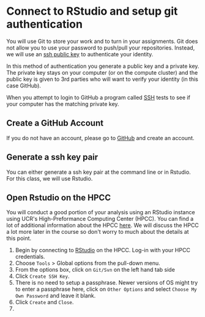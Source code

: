 # Connect to RStudio and setup git authentication
You will use Git to store your work and to turn in your assignments. Git does not allow you to use your password to push/pull your repositories. Instead, we will use an [ssh public key](https://help.ubuntu.com/community/SSH/OpenSSH/Keys) to authenticate your identity.

In this method of authentication you generate a public key and a private key. The private key stays on your computer (or on the compute cluster) and the public key is given to 3rd parties who will want to verify your identity (in this case GitHub).

When you attempt to login to GitHub a program called [SSH](https://help.ubuntu.com/community/SSH) tests to see if your computer has the matching private key.

## Create a GitHub Account
If you do not have an account, please go to [GitHub](https://github.com) and create an account.

## Generate a ssh key pair
You can either generate a ssh key pair at the command line or in Rstudio. For this class, we will use Rstudio.

## Open Rstudio on the HPCC
You will conduct a good portion of your analysis using an RStudio instance using UCR's High-Preformance Computing Center (HPCC). You can find a lot of additional information about the HPCC [here](https://hpcc.ucr.edu). We will discuss the HPCC a lot more later in the course so don't worry to much about the details at this point. 

1. Begin by connecting to [RStudio](https://rstudio.hpcc.ucr.edu) on the HPCC. Log-in with your HPCC credentials.
2. Choose `Tools` > Global options from the pull-down menu.
3. From the options box, click on `Git/Svn` on the left hand tab side
4. Click `Create SSH Key`.
5. There is no need to setup a passphrase. Newer versions of OS might try to enter a passphrase here, click on `Other Options` and select `Choose My Own Password` and leave it blank.
6. Click `Create` and `Close`.
7. 
